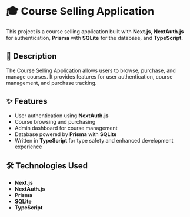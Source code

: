 # 🎓 Course Selling Application

This project is a course selling application built with **Next.js**, **NextAuth.js** for authentication, **Prisma** with **SQLite** for the database, and **TypeScript**.

## 📝 Description

The Course Selling Application allows users to browse, purchase, and manage courses. It provides features for user authentication, course management, and purchase tracking.

## ✨ Features

- User authentication using **NextAuth.js**
- Course browsing and purchasing
- Admin dashboard for course management
- Database powered by **Prisma** with **SQLite**
- Written in **TypeScript** for type safety and enhanced development experience

## 🛠️ Technologies Used

- **Next.js**
- **NextAuth.js**
- **Prisma**
- **SQLite**
- **TypeScript**



